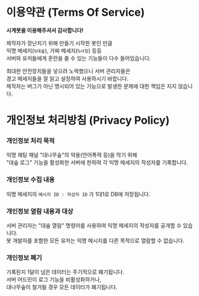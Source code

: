 # 이용약관 (Terms Of Service)

**시계봇을 이용해주셔서 감사합니다!**  

제작자가 장난치기 위해 만들기 시작한 봇인 만큼  
익명 메세지(`%대숲`), 가짜 메세지(`%사칭`) 등등  
서버와 유저들에게 혼란을 줄 수 있는 기능들이 다수 들어있습니다.  

최대한 안전장치들을 넣으려 노력했으니 서버 관리자들은  
경고 메세지들을 잘 읽고 설정하여 사용하시기 바랍니다.  
제작자는 버그가 아닌 명시되어 있는 기능으로 발생한 문제에 대한 책임은 지지 않습니다.

# 개인정보 처리방침 (Privacy Policy)

### 개인정보 처리 목적

익명 채팅 채널 "대나무숲"의 악용(언어폭력 등)을 막기 위해  
"대숲 로그" 기능을 활성화한 서버에 한하여 각 익명 메세지의 작성자를 기록합니다.

### 개인정보 수집 내용

익명 메세지의 `메시지 ID : 작성자 ID` 가 1대1로 DB에 저장됩니다.

### 개인정보 열람 내용과 대상

서버 관리자는 "대숲 열람" 명령어를 사용하여 익명 메세지의 작성자를 공개할 수 있습니다.  
봇 개발자를 포함한 모든 유저는 익명 메시지를 다른 목적으로 열람할 수 없습니다.

### 개인정보 폐기

기록된지 1달이 넘은 데이터는 주기적으로 폐기됩니다.  
서버 어드민이 로그 기능을 비활성화하거나,  
대나무숲이 철거될 경우 모든 데이터가 폐기됩니다.
